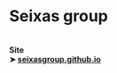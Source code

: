 # Seixas group

<div align="left">
<br>
<b>Site
<br>
 ➤ <a href="https://seixasgroup.github.io">seixasgroup.github.io</a></br>
</div>
